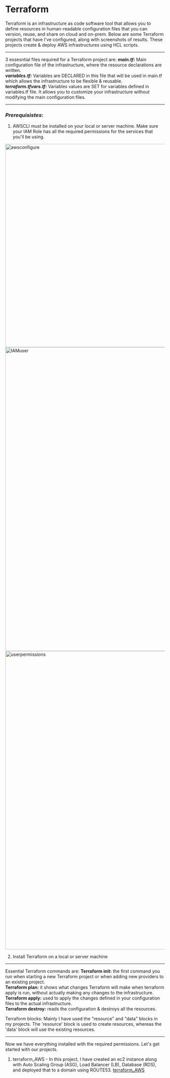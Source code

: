 # Terraform
Terraform is an infrastructure as code software tool that allows you to define resources in human-readable configuration files that you can version, reuse, and share on cloud and on-prem.
Below are some Terraform projects that have I've configured, along with screenshots of results.
These projects create & deploy AWS infrastructures using HCL scripts.

<hr/>
3 essesntial files required for a Terraform project are:
<b><i>main.tf:</i></b> Main configuration file of the infrastructure, where the resource declarations are written. <br/>
<b><i>variables.tf:</i></b> Variables are DECLARED in this file that will be used in main.tf which allows the infrastructure to be flexible & reusable. <br/>
<b><i>terraform.tfvars.tf:</i></b> Variables values are SET for variables defined in variables.tf file. It allows you to customize your infrastructure without modifying the main configuration files. <br/>
<hr/>

<h3><b><i>Prerequisistes:</i></b></h3>

1. AWSCLI must be installed on your local or server machine. Make sure your IAM Role has all the required permissions for the services that you'll be using.
<img width="642" alt="awsconfigure" src="https://github.com/NavreetK/Terraform/assets/46690891/8dbe27bd-2920-4e5b-be29-201ee747b1b5">

<img width="959" alt="IAMuser" src="https://github.com/NavreetK/Terraform/assets/46690891/a096bba8-135e-4923-8711-b83c34b43924">

<img width="942" alt="userpermissions" src="https://github.com/NavreetK/Terraform/assets/46690891/be38e2cd-35fc-4efc-b342-8a39b0e47445">



2. Install Terraform on a local or server machine
<hr/>

Essential Terraform commands are:
<b>Terraform init:</b> the first command you run when starting a new Terraform project or when adding new providers to an existing project.<br/>
<b>Terraform plan:</b> it shows what changes Terraform will make when terraform apply is run, without actually making any changes to the infrastructure.<br/>
<b>Terraform apply:</b> used to apply the changes defined in your configuration files to the actual infrastructure.<br/>
<b>Terraform destroy:</b> reads the configuration & destroys all the resources.<br/>

Terraform blocks:
Mainly I have used the "resource" and "data" blocks in my projects. The 'resource' block is used to create resources, whereas the 'data' block will use the existing resources.

<hr/>

Now we have everything installed with the required permissions. Let's get started with our projects.

1. terraform_AWS - In this project, I have created an ec2 instance along with Auto Scaling Group (ASG), Load Balancer (LB), Database (RDS), and deployed that to a domain using ROUTE53.
[terraform_AWS](https://github.com/Navreetk/Terraform/blob/main/terraform_AWS/README.md)







